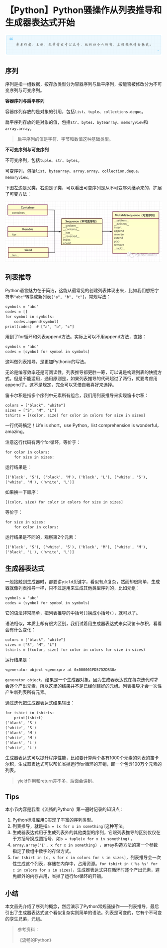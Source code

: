 # 【Python】Python骚操作从列表推导和生成器表达式开始
![](../wanggang.png)

## 序列

序列是指一组数据，按存放类型分为容器序列与扁平序列，按能否被修改分为不可变序列与可变序列。

**容器序列与扁平序列**

容器序列存放的是对象的引用，包括`list`、`tuple`、`collections.deque`。

扁平序列存放的是对象的值，包括`str`、`bytes`、`bytearray`、`memoryview`和`array.array`。

> 扁平序列的值是字符、字节和数值这种基础类型。

**不可变序列与可变序列**

不可变序列，包括`tuple`、`str`、`bytes`。

可变序列，包括`list`、`bytearray`、`array.array`、`collection.deque`、`memoryview`。

下图左边是父类，右边是子类，可以看出可变序列是从不可变序列继承来的，扩展了可变方法：

![](002009-【Python】Python骚操作从列表推导和生成器表达式开始/640)

## 列表推导

Python语言魅力在于简洁，这能从最常见的创建列表体现出来，比如我们想把字符串`"abc"`转换成新列表`["a", "b", "c"]`，常规写法：

```
symbols = "abc"
codes = []
for symbol in symbols:
    codes.append(symbol)
print(codes)  # ["a", "b", "c"]
```

用到了for循环和列表append方法。实际上可以不用append方法，直接：

```
symbols = "abc"
codes = [symbol for symbol in symbols]
```

这叫做列表推导，是更加Pythonic的写法。

无论是编写效率还是可阅读性，列表推导都更胜一筹，可以说是构建列表的快捷方式。但是不能滥用，通用原则是，如果列表推导的代码超过了两行，就要考虑用append了。这不是规定，完全可以凭借自我喜好来选择。

笛卡尔积是指多个序列中元素所有组合，我们用列表推导来实现笛卡尔积：

```
colors = ["black", "white"]
sizes = ["S", "M", "L"]
tshirts = [(color, size) for color in colors for size in sizes]
```

一行代码搞定！Life is short，use Python，list comprehension is wonderful，amazing。

注意这行代码有两个for循环，等价于：

```
for color in colors:
    for size in sizes:
```

运行结果是：

```
[('black', 'S'), ('black', 'M'), ('black', 'L'), ('white', 'S'), ('white', 'M'), ('white', 'L')]
```

如果换一下顺序：

```
[(color, size) for color in colors for size in sizes]
```

等价于：

```
for size in sizes:
    for color in colors:
```

运行结果是不同的，观察第2个元素：

```
[('black', 'S'), ('white', 'S'), ('black', 'M'), ('white', 'M'), ('black', 'L'), ('white', 'L')]
```

## 生成器表达式

一般接触到生成器时，都要讲`yield`关键字，看似有点复杂，然而却很简单，生成器就像列表推导一样，只不过是用来生成其他类型序列的，比如元组：

```
symbols = "abc"
codes = (symbol for symbol in symbols)
```

它的语法非常简单，把列表推导的中括号`[]`换成小括号`()`，就可以了。

语法相似，本质上却有很大区别，我们试着用生成器表达式来实现笛卡尔积，看看会有什么变化：

```
colors = ["black", "white"]
sizes = ["S", "M", "L"]
tshirts = ((color, size) for color in colors for size in sizes)
```

运行结果是：

```
<generator object <genexpr> at 0x000001FD57D2DB30>
```

`generator object`，结果是一个生成器对象。因为生成器表达式在每次迭代时才会逐个产出元素，所以这里的结果并不是已经创建好的元组。列表推导才会一次性产生新列表所有元素。

通过迭代把生成器表达式结果输出：

```
for tshirt in tshirts:
    print(tshirt)
('black', 'S')
('white', 'S')
('black', 'M')
('white', 'M')
('black', 'L')
('white', 'L')
```

生成器表达式可以提升程序性能，比如要计算两个各有1000个元素的列表的笛卡尔积，生成器表达式可以帮忙省掉运行for循环的开销，即一个包含100万个元素的列表。

> yield作用和return差不多，后面会讲到。

## Tips

本小节内容是我看《流畅的Python》第一遍时记录的知识点：

1. Python标准库用C实现了丰富的序列类型。
2. 列表推导，就是指`a = [x for x in something]`这种写法。
3. 生成器表达式用于生成列表外的其他类型的序列，它跟列表推导的区别仅仅在于方括号换成圆括号，如`b = tuple(x for x in something)` 。
4. `array.array('I', x for x in something) `，array构造方法的第一个参数指定了数组中数字的存储方式。
5. `for tshirt in [c, s for c in colors for s in sizes]`，列表推导会一次性生成这个列表，存储在内存中，占用资源。`for tshirt in ('%s %s' for c in colors for s in sizes)`，生成器表达式只在循环时逐个产出元素，避免额外的内存占用，省掉了运行for循环的开销。

## 小结

本文首先介绍了序列的概念，然后演示了Python常规骚操作——列表推导，最后引出了生成器表达式这个看似复杂实则简单的语法。列表是可变的，它有个不可变的孪生兄弟，元组。

> 参考资料：
>
> 《流畅的Python》